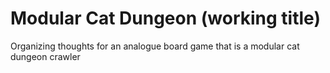 # Modular Cat Dungeon (working title)
Organizing thoughts for an analogue board game that is a modular cat dungeon crawler
